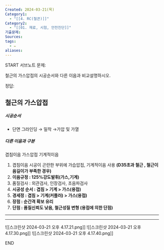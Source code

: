 ```yaml
---
Created: 2024-03-21(목)
Category1:
  - "[[4. RC(철콘)]]"
Category2:
  - "[[01. 재료, 시험, 안전진단]]"
기출문제: 
Sources: 
tags:
  - ✏️
aliases:
---
```

START
서브노트
문제:  

철근의 가스압접의 시공순서와 다른 이음과 비교설명하시오.

정답:

## 철근의 가스압접 
##### 시공순서
- 단면 그라인딩 → 밀착 →가압 및 가열
##### 다른 이음과 구분
겹침이음 가스압접 기계적이음
1. 겹침이음 시공이 곤란한 부위에 가습압접, 기계적이음 사용
   **(D35초과 철근 , 철근이음길이가 부족한 경우)**
2. **이음규정 : 125%강도발휘(가스,기계)**
3. 품질검사 : 외관검사, 인장검사, 초음파검사
4. **시공성 순서 : 겹침 > 기계 > 가스(용접)**
5. **경세정 : 겹침 > 기계(커플러) > 가스(용접)**
6. **장점 : 순간격 확보 유리**
7. **단점 : 품질신뢰도 낮음, 철근성질 변형 (용접에 의한 단점)**

***
***

![[스크린샷 2024-03-21 오후 4.17.21.png]]
![[스크린샷 2024-03-21 오후 4.17.30.png]]
![[스크린샷 2024-03-21 오후 4.17.40.png]]
<!--ID: 1711008614492-->
END

